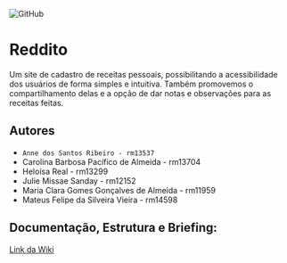 ![GitHub](https://img.shields.io/github/license/Anne-Ribeiro/2emia-projeto?style=for-the-badge)
# Reddito
Um site de cadastro de receitas pessoais, possibilitando a acessibilidade dos usuários de forma simples e intuitiva. Também promovemos o compartilhamento delas e a opção de dar notas e observações para as receitas feitas.
## Autores 
- ` Anne dos Santos Ribeiro - rm13537 `
- Carolina Barbosa Pacífico de Almeida - rm13704
- Heloísa Real - rm13299
- Julie Missae Sanday - rm12152
- Maria Clara Gomes Gonçalves de Almeida - rm11959
- Mateus Felipe da Silveira Vieira - rm14598

## Documentação, Estrutura e Briefing: 
[Link da Wiki](https://github.com/Anne-Ribeiro/2emia-projeto/wiki)
